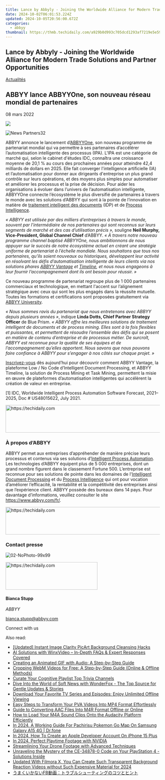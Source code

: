 ```yaml
---
title: Lance by Abbyly - Joining the Worldwide Alliance for Modern Trade Solutions and Partner Opportunities
date: 2024-10-02T06:01:53.224Z
updated: 2024-10-05T20:56:00.672Z
categories:
  - abbyy
thumbnail: https://thmb.techidaily.com/a929b0d993c705dcd1293af7219e5e597567df393d17dd26d0130a00b3701a6a.JPG
---
```


## Lance by Abbyly - Joining the Worldwide Alliance for Modern Trade Solutions and Partner Opportunities

[Actualités](https://tools.techidaily.com/abbyy/products/)

## ABBYY lance ABBYYOne, son nouveau réseau mondial de partenaires

08 mars 2022

![](https://content.abbyy.com/-/media/project/abbyy/abbyy/branchtemplates/shutterstock_1272462163_1296-x-729.jpg?h=729&iar=0&w=1296)

![News Partners32](https://static4.abbyy.com/abbyycommedia/33882/news-partners32.jpg) 

ABBYY annonce le lancement d’[ABBYYOne](https://tools.techidaily.com/abbyy/products/), son nouveau programme de partenariat mondial qui va permettre à ses partenaires d’accélérer l’automatisation intelligente des processus (IPA). L'IPA est une catégorie de marché qui, selon le cabinet d'études IDC, connaîtra une croissance moyenne de 20,1 % au cours des prochaines années pour atteindre 42,4 milliards de dollars en 2025\. Elle fait converger l'intelligence artificielle (IA) et l’automatisation pour donner aux dirigeants d'entreprise un plus grand contrôle sur leurs opérations, et des moyens plus simples pour automatiser et améliorer les processus et la prise de décision. Pour aider les organisations à évoluer dans l’univers de l’automatisation intelligente, ABBYYOne connecte l’écosystème le plus diversifié de partenaires à travers le monde avec les solutions d’ABBYY qui sont à la pointe de l’innovation en matière de [traitement intelligent des documents](https://tools.techidaily.com/abbyy/products/) (IDP) et de [Process Intelligence](https://tools.techidaily.com/abbyy/products/).

_« ABBYY est utilisée par des milliers d’entreprises à travers le monde, souvent par l’intermédiaire de nos partenaires qui sont reconnus sur leurs segments de marché et des cas d’utilisation précis »,_ souligne **Neil Murphy, Vice-President, Global Channel Chief** d’ABBYY. _« À travers notre nouveau programme channel baptisé ABBYYOne, nous ambitionnons de nous appuyer sur le succès de notre écosystème actuel en créant une stratégie uniforme de partenariat à l’échelle mondiale. Nous souhaitons que tous nos partenaires, qu’ils soient nouveaux ou historiques, développent leur activité en résolvant les défis d’automatisation intelligente de leurs clients via nos solutions phares [ABBYY Vantage](https://tools.techidaily.com/abbyy/products/) et [Timeline](https://tools.techidaily.com/abbyy/products/), et nous nous engageons à leur fournir l’accompagnement dont ils ont besoin pour réussir. »_

Ce nouveau programme de partenariat regroupe plus de 1 000 partenaires commerciaux et technologique, en mettant l'accent sur l’alignement stratégique avec ceux qui sont les plus engagés dans la réussite mutuelle. Toutes les formations et certifications sont proposées gratuitement via [ABBYY University](https://tools.techidaily.com/abbyy/products/).

_« Nous sommes ravis du partenariat que nous entretenons avec ABBYY depuis plusieurs années »_, indique **Linda Dotts, Chief Partner Strategy Officer** de Blue Prism. _« ABBYY offre les meilleures solutions de traitement intelligent de documents et de process mining. Elles sont à la fois flexibles et puissantes, et permettent de résoudre l’ensemble des défis qui se posent en matière de contenu d’entreprise et de processus métier. De surcroît, ABBYY est reconnue pour la qualité de ses équipes et de l’accompagnement qu’elles apportent. Nous savons que nous pouvons faire confiance à ABBYY pour s’engager à nos côtés sur chaque projet. »_

[Inscrivez-vous](https://tools.techidaily.com/abbyy/products/) dès aujourd’hui pour découvrir comment ABBYY Vantage, la plateforme Low / No Code d’Intelligent Document Processing, et ABBYY Timeline, la solution de Process Mining et Task Mining, permettent la misie en œuvre de plateformes d’automatisation intelligentes qui accélèrent la création de valeur en entreprise.

\[1\] IDC, Worldwide Intelligent Process Automation Software Forecast, 2021–2025, Doc # US48015622, July 2021.

<!-- affiliate ads begin -->
<a href="https://appsumo.8odi.net/c/5597632/2082533/7443" target="_top" id="2082533">
  <img src="//a.impactradius-go.com/display-ad/7443-2082533" border="0" alt="https://techidaily.com" width="728" height="90"/>
</a>
<img height="0" width="0" src="https://appsumo.8odi.net/i/5597632/2082533/7443" style="position:absolute;visibility:hidden;" border="0" />
<!-- affiliate ads end -->

### À propos d’ABBYY

ABBYY permet aux entreprises d’appréhender de manière précise leurs processus et contenus via ses solutions d’[Intelligent Process Automation](https://tools.techidaily.com/abbyy/products/). Les technologies d’ABBYY équipent plus de 5 000 entreprises, dont un grand nombre figurent dans le classement Fortune 500\. L’entreprise est reconnue pour ses solutions de pointe dans les domaines de l'[Intelligent Document Processing](https://tools.techidaily.com/abbyy/products/) et du [Process Intelligence](https://tools.techidaily.com/abbyy/products/) qui ont pour vocation d’améliorer l’efficacité, la rentabilité et la compétitivité des entreprises ainsi que l’expérience client. ABBYY possède des bureaux dans 14 pays. Pour davantage d’informations, veuillez consulter le site <https://www.abbyy.com/fr/>.

<!-- affiliate ads begin -->
<a href="https://appsumo.8odi.net/c/5597632/2151872/7443" target="_top" id="2151872">
  <img src="//a.impactradius-go.com/display-ad/7443-2151872" border="0" alt="https://techidaily.com" width="728" height="90"/>
</a>
<img height="0" width="0" src="https://appsumo.8odi.net/i/5597632/2151872/7443" style="position:absolute;visibility:hidden;" border="0" />
<!-- affiliate ads end -->

### Contact presse

![02-NoPhoto-99x99](https://static1.abbyy.com/abbyycommedia/25632/02-nophoto-99x99.png)

<!-- affiliate ads begin -->
<a href="https://aligracehair.sjv.io/c/5597632/1959707/19272" target="_top" id="1959707">
  <img src="//a.impactradius-go.com/display-ad/19272-1959707" border="0" alt="https://techidaily.com" width="300" height="90"/>
</a>
<img height="0" width="0" src="https://aligracehair.sjv.io/i/5597632/1959707/19272" style="position:absolute;visibility:hidden;" border="0" />
<!-- affiliate ads end -->

#### Bianca Stupp

_ABBYY_

[bianca.stupp@abbyy.com](https://tools.techidaily.com/abbyy/products/)

Connect with us

<ins class="adsbygoogle"
     style="display:block"
     data-ad-format="autorelaxed"
     data-ad-client="ca-pub-7571918770474297"
     data-ad-slot="1223367746"></ins>

<ins class="adsbygoogle"
     style="display:block"
     data-ad-client="ca-pub-7571918770474297"
     data-ad-slot="8358498916"
     data-ad-format="auto"
     data-full-width-responsive="true"></ins>

<span class="atpl-alsoreadstyle">Also read:</span>
<div><ul>
<li><a href="https://extra-support.techidaily.com/updated-instant-image-clarity-picart-background-cleansing-hacks/"><u>[Updated] Instant Image Clarity PicArt Background Cleansing Hacks</u></a></li>
<li><a href="https://discover-amazing.techidaily.com/ai-solutions-with-winxvideo-in-depth-faqs-and-expert-responses-covered/"><u>AI Solutions with WinxVideo – In-Depth FAQs & Expert Responses Covered</u></a></li>
<li><a href="https://solve-helper.techidaily.com/creating-an-animated-gif-with-audio-a-step-by-step-guide/"><u>Creating an Animated GIF with Audio: A Step-by-Step Guide</u></a></li>
<li><a href="https://solve-helper.techidaily.com/cropping-webm-videos-for-free-a-step-by-step-guide-online-and-offline-methods/"><u>Cropping WebM Videos for Free: A Step-by-Step Guide (Online & Offline Methods)</u></a></li>
<li><a href="https://article-knowledge.techidaily.com/curate-your-cognitive-playlist-top-trivia-channels/"><u>Curate Your Cognitive Playlist Top Trivia Channels</u></a></li>
<li><a href="https://solve-helper.techidaily.com/dive-into-the-world-of-soft-news-with-wonderfox-the-top-source-for-gentle-updates-and-stories/"><u>Dive Into the World of Soft News with WonderFox - The Top Source for Gentle Updates & Stories</u></a></li>
<li><a href="https://solve-helper.techidaily.com/download-your-favorite-tv-series-and-episodes-enjoy-unlimited-offline-viewing/"><u>Download Your Favorite TV Series and Episodes: Enjoy Unlimited Offline Viewing</u></a></li>
<li><a href="https://solve-helper.techidaily.com/easy-steps-to-transform-your-pva-videos-into-mp4-format-effortlessly/"><u>Easy Steps to Transform Your PVA Videos Into MP4 Format Effortlessly</u></a></li>
<li><a href="https://solve-helper.techidaily.com/guide-to-converting-aac-files-into-m4r-format-offline-or-online/"><u>Guide to Converting AAC Files Into M4R Format Offline or Online</u></a></li>
<li><a href="https://solve-helper.techidaily.com/how-to-load-your-m4a-sound-clips-onto-the-audacity-platform-efficiently/"><u>How to Load Your M4A Sound Clips Onto the Audacity Platform Efficiently</u></a></li>
<li><a href="https://change-location.techidaily.com/in-2024-a-working-guide-for-pachirisu-pokemon-go-map-on-samsung-galaxy-a15-4g-drfone-by-drfone-virtual-android/"><u>In 2024, A Working Guide For Pachirisu Pokemon Go Map On Samsung Galaxy A15 4G | Dr.fone</u></a></li>
<li><a href="https://apple-account.techidaily.com/in-2024-how-to-create-an-apple-developer-account-on-iphone-15-plus-by-drfone-ios/"><u>In 2024, How To Create an Apple Developer Account On iPhone 15 Plus</u></a></li>
<li><a href="https://digital-screen-recording.techidaily.com/in-2024-perfect-playtime-footage-with-nvidia/"><u>In 2024, Perfect Playtime Footage with NVIDIA</u></a></li>
<li><a href="https://extra-information.techidaily.com/streamlining-your-drone-footage-with-advanced-techniques/"><u>Streamlining Your Drone Footage with Advanced Techniques</u></a></li>
<li><a href="https://win-howtos.techidaily.com/1723202458117-unraveling-the-mystery-of-the-ce-34878-0-code-on-your-playstation-4-solutions-inside/"><u>Unraveling the Mystery of the CE-34878-0 Code on Your PlayStation 4 - Solutions Inside</u></a></li>
<li><a href="https://smart-video-creator.techidaily.com/updated-with-filmora-x-you-can-create-such-transparent-background-reaction-videos-without-such-expensive-material-for-2024/"><u>Updated With Filmora X, You Can Create Such Transparent Background Reaction Videos without Such Expensive Material for 2024</u></a></li>
<li><a href="https://solve-helper.techidaily.com/fb/"><u>うまくいかないFB動画：トラブルシューティングのコツとヒント</u></a></li>
</ul></div>


